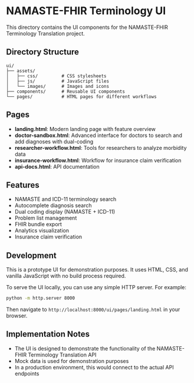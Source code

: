 # NAMASTE-FHIR Terminology UI

This directory contains the UI components for the NAMASTE-FHIR Terminology Translation project.

## Directory Structure

```
ui/
├── assets/
│   ├── css/         # CSS stylesheets
│   ├── js/          # JavaScript files
│   └── images/      # Images and icons
├── components/      # Reusable UI components
└── pages/           # HTML pages for different workflows
```

## Pages

- **landing.html**: Modern landing page with feature overview
- **doctor-sandbox.html**: Advanced interface for doctors to search and add diagnoses with dual-coding
- **researcher-workflow.html**: Tools for researchers to analyze morbidity data
- **insurance-workflow.html**: Workflow for insurance claim verification
- **api-docs.html**: API documentation

## Features

- NAMASTE and ICD-11 terminology search
- Autocomplete diagnosis search
- Dual coding display (NAMASTE + ICD-11)
- Problem list management
- FHIR bundle export
- Analytics visualization
- Insurance claim verification

## Development

This is a prototype UI for demonstration purposes. It uses HTML, CSS, and vanilla JavaScript with no build process required.

To serve the UI locally, you can use any simple HTTP server. For example:

```bash
python -m http.server 8000
```

Then navigate to `http://localhost:8000/ui/pages/landing.html` in your browser.

## Implementation Notes

- The UI is designed to demonstrate the functionality of the NAMASTE-FHIR Terminology Translation API
- Mock data is used for demonstration purposes
- In a production environment, this would connect to the actual API endpoints
